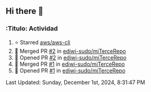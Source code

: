 ## Hi there 👋

<!--
**ediwi-sudo/ediwi-sudo** is a ✨ _special_ ✨ repository because its `README.md` (this file) appears on your GitHub profile.

Here are some ideas to get you started:

- 🔭 I’m currently working on ...
- 🌱 I’m currently learning ...
- 👯 I’m looking to collaborate on ...
- 🤔 I’m looking for help with ...
- 💬 Ask me about ...
- 📫 How to reach me: ...
- 😄 Pronouns: ...
- ⚡ Fun fact: ...
-->


### :Titulo: Actividad
<!--RECENT_ACTIVITY:start-->
1. ⭐ Starred [aws/aws-cli](https://github.com/aws/aws-cli)
2. 🎉 Merged PR [#2](https://github.com/ediwi-sudo/miTerceRepo/pull/2) in [ediwi-sudo/miTerceRepo](https://github.com/ediwi-sudo/miTerceRepo)
3. 💪 Opened PR [#2](https://github.com/ediwi-sudo/miTerceRepo/pull/2) in [ediwi-sudo/miTerceRepo](https://github.com/ediwi-sudo/miTerceRepo)
4. 🎉 Merged PR [#1](https://github.com/ediwi-sudo/miTerceRepo/pull/1) in [ediwi-sudo/miTerceRepo](https://github.com/ediwi-sudo/miTerceRepo)
5. 💪 Opened PR [#1](https://github.com/ediwi-sudo/miTerceRepo/pull/1) in [ediwi-sudo/miTerceRepo](https://github.com/ediwi-sudo/miTerceRepo)
<!--RECENT_ACTIVITY:end-->
<!--RECENT_ACTIVITY:last_update-->
Last Updated: Sunday, December 1st, 2024, 8:31:47 PM
<!--RECENT_ACTIVITY:last_update_end-->
